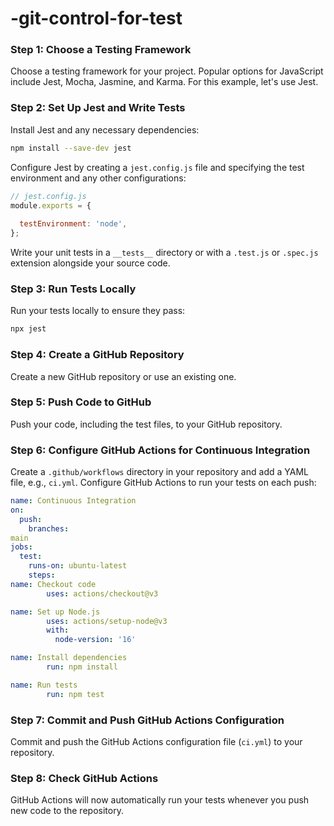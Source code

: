 # -git-control-for-test
### Step 1: Choose a Testing Framework
Choose a testing framework for your project. Popular options for JavaScript include Jest, Mocha, Jasmine, and Karma. For this example, let's use Jest.
### Step 2: Set Up Jest and Write Tests

Install Jest and any necessary dependencies:
   
   ```bash
   npm install --save-dev jest
   ```

Configure Jest by creating a `jest.config.js` file and specifying the test environment and any other configurations:
   ```javascript
   // jest.config.js
   module.exports = {
    
     testEnvironment: 'node',
   };
   ```

Write your unit tests in a `__tests__` directory or with a `.test.js` or `.spec.js` extension alongside your source code.
### Step 3: Run Tests Locally
Run your tests locally to ensure they pass:
```bash
npx jest
```
### Step 4: Create a GitHub Repository
Create a new GitHub repository or use an existing one.
### Step 5: Push Code to GitHub
Push your code, including the test files, to your GitHub repository.
### Step 6: Configure GitHub Actions for Continuous Integration
Create a `.github/workflows` directory in your repository and add a YAML file, e.g., `ci.yml`. Configure GitHub Actions to run your tests on each push:
```yaml
name: Continuous Integration
on:
  push:
    branches:
main
jobs:
  test:
    runs-on: ubuntu-latest
    steps:
name: Checkout code
        uses: actions/checkout@v3

name: Set up Node.js
        uses: actions/setup-node@v3
        with:
          node-version: '16'

name: Install dependencies
        run: npm install

name: Run tests
        run: npm test
```
### Step 7: Commit and Push GitHub Actions Configuration
Commit and push the GitHub Actions configuration file (`ci.yml`) to your repository.
### Step 8: Check GitHub Actions
GitHub Actions will now automatically run your tests whenever you push new code to the repository.
